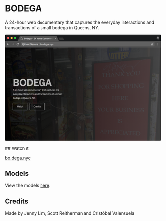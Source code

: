 # BODEGA

A 24-hour web documentary that captures the everyday interactions and transactions of a small bodega in Queens, NY.

![demo](images/front.png)

## Watch it

[bo.dega.nyc](http://bo.dega.nyc)


## Models

View the models [here](http://bo.dega.nyc/models.html).


## Credits

Made by Jenny Lim, Scott Reitherman and Cristóbal Valenzuela